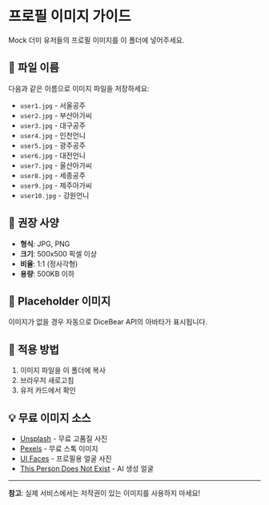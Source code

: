 # 프로필 이미지 가이드

Mock 더미 유저들의 프로필 이미지를 이 폴더에 넣어주세요.

## 📁 파일 이름

다음과 같은 이름으로 이미지 파일을 저장하세요:

- `user1.jpg` - 서울공주
- `user2.jpg` - 부산아가씨
- `user3.jpg` - 대구공주
- `user4.jpg` - 인천언니
- `user5.jpg` - 광주공주
- `user6.jpg` - 대전언니
- `user7.jpg` - 울산아가씨
- `user8.jpg` - 세종공주
- `user9.jpg` - 제주아가씨
- `user10.jpg` - 강원언니

## 📐 권장 사양

- **형식**: JPG, PNG
- **크기**: 500x500 픽셀 이상
- **비율**: 1:1 (정사각형)
- **용량**: 500KB 이하

## 🎨 Placeholder 이미지

이미지가 없을 경우 자동으로 DiceBear API의 아바타가 표시됩니다.

## 🔄 적용 방법

1. 이미지 파일을 이 폴더에 복사
2. 브라우저 새로고침
3. 유저 카드에서 확인

## 💡 무료 이미지 소스

- [Unsplash](https://unsplash.com/) - 무료 고품질 사진
- [Pexels](https://pexels.com/) - 무료 스톡 이미지
- [UI Faces](https://uifaces.co/) - 프로필용 얼굴 사진
- [This Person Does Not Exist](https://thispersondoesnotexist.com/) - AI 생성 얼굴

---

**참고**: 실제 서비스에서는 저작권이 있는 이미지를 사용하지 마세요!
